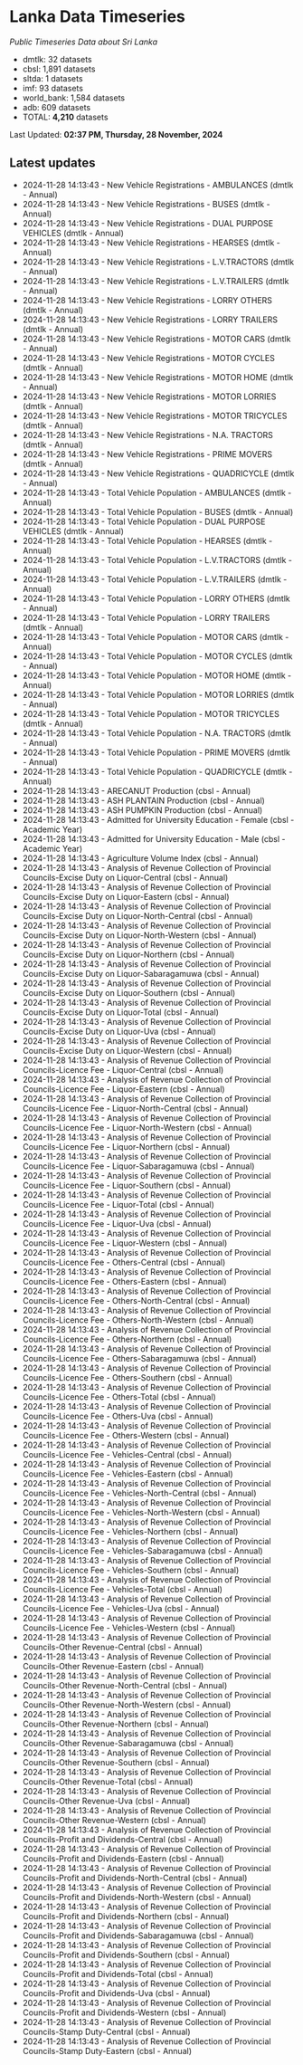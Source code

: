 # Lanka Data Timeseries
*Public Timeseries Data about Sri Lanka*

* dmtlk: 32 datasets
* cbsl: 1,891 datasets
* sltda: 1 datasets
* imf: 93 datasets
* world_bank: 1,584 datasets
* adb: 609 datasets
* TOTAL: **4,210** datasets

Last Updated: **02:37 PM, Thursday, 28 November, 2024**

## Latest updates

* 2024-11-28 14:13:43 - New Vehicle Registrations - AMBULANCES (dmtlk - Annual)
* 2024-11-28 14:13:43 - New Vehicle Registrations - BUSES (dmtlk - Annual)
* 2024-11-28 14:13:43 - New Vehicle Registrations - DUAL PURPOSE VEHICLES (dmtlk - Annual)
* 2024-11-28 14:13:43 - New Vehicle Registrations - HEARSES (dmtlk - Annual)
* 2024-11-28 14:13:43 - New Vehicle Registrations - L.V.TRACTORS (dmtlk - Annual)
* 2024-11-28 14:13:43 - New Vehicle Registrations - L.V.TRAILERS (dmtlk - Annual)
* 2024-11-28 14:13:43 - New Vehicle Registrations - LORRY OTHERS (dmtlk - Annual)
* 2024-11-28 14:13:43 - New Vehicle Registrations - LORRY TRAILERS (dmtlk - Annual)
* 2024-11-28 14:13:43 - New Vehicle Registrations - MOTOR CARS (dmtlk - Annual)
* 2024-11-28 14:13:43 - New Vehicle Registrations - MOTOR CYCLES (dmtlk - Annual)
* 2024-11-28 14:13:43 - New Vehicle Registrations - MOTOR HOME (dmtlk - Annual)
* 2024-11-28 14:13:43 - New Vehicle Registrations - MOTOR LORRIES (dmtlk - Annual)
* 2024-11-28 14:13:43 - New Vehicle Registrations - MOTOR TRICYCLES (dmtlk - Annual)
* 2024-11-28 14:13:43 - New Vehicle Registrations - N.A. TRACTORS (dmtlk - Annual)
* 2024-11-28 14:13:43 - New Vehicle Registrations - PRIME MOVERS (dmtlk - Annual)
* 2024-11-28 14:13:43 - New Vehicle Registrations - QUADRICYCLE (dmtlk - Annual)
* 2024-11-28 14:13:43 - Total Vehicle Population - AMBULANCES (dmtlk - Annual)
* 2024-11-28 14:13:43 - Total Vehicle Population - BUSES (dmtlk - Annual)
* 2024-11-28 14:13:43 - Total Vehicle Population - DUAL PURPOSE VEHICLES (dmtlk - Annual)
* 2024-11-28 14:13:43 - Total Vehicle Population - HEARSES (dmtlk - Annual)
* 2024-11-28 14:13:43 - Total Vehicle Population - L.V.TRACTORS (dmtlk - Annual)
* 2024-11-28 14:13:43 - Total Vehicle Population - L.V.TRAILERS (dmtlk - Annual)
* 2024-11-28 14:13:43 - Total Vehicle Population - LORRY OTHERS (dmtlk - Annual)
* 2024-11-28 14:13:43 - Total Vehicle Population - LORRY TRAILERS (dmtlk - Annual)
* 2024-11-28 14:13:43 - Total Vehicle Population - MOTOR CARS (dmtlk - Annual)
* 2024-11-28 14:13:43 - Total Vehicle Population - MOTOR CYCLES (dmtlk - Annual)
* 2024-11-28 14:13:43 - Total Vehicle Population - MOTOR HOME (dmtlk - Annual)
* 2024-11-28 14:13:43 - Total Vehicle Population - MOTOR LORRIES (dmtlk - Annual)
* 2024-11-28 14:13:43 - Total Vehicle Population - MOTOR TRICYCLES (dmtlk - Annual)
* 2024-11-28 14:13:43 - Total Vehicle Population - N.A. TRACTORS (dmtlk - Annual)
* 2024-11-28 14:13:43 - Total Vehicle Population - PRIME MOVERS (dmtlk - Annual)
* 2024-11-28 14:13:43 - Total Vehicle Population - QUADRICYCLE (dmtlk - Annual)
* 2024-11-28 14:13:43 - ARECANUT Production (cbsl - Annual)
* 2024-11-28 14:13:43 - ASH PLANTAIN Production (cbsl - Annual)
* 2024-11-28 14:13:43 - ASH PUMPKIN Production (cbsl - Annual)
* 2024-11-28 14:13:43 - Admitted for University Education - Female (cbsl - Academic Year)
* 2024-11-28 14:13:43 - Admitted for University Education - Male (cbsl - Academic Year)
* 2024-11-28 14:13:43 - Agriculture Volume Index (cbsl - Annual)
* 2024-11-28 14:13:43 - Analysis of Revenue Collection of Provincial Councils-Excise Duty on Liquor-Central (cbsl - Annual)
* 2024-11-28 14:13:43 - Analysis of Revenue Collection of Provincial Councils-Excise Duty on Liquor-Eastern (cbsl - Annual)
* 2024-11-28 14:13:43 - Analysis of Revenue Collection of Provincial Councils-Excise Duty on Liquor-North-Central (cbsl - Annual)
* 2024-11-28 14:13:43 - Analysis of Revenue Collection of Provincial Councils-Excise Duty on Liquor-North-Western (cbsl - Annual)
* 2024-11-28 14:13:43 - Analysis of Revenue Collection of Provincial Councils-Excise Duty on Liquor-Northern (cbsl - Annual)
* 2024-11-28 14:13:43 - Analysis of Revenue Collection of Provincial Councils-Excise Duty on Liquor-Sabaragamuwa (cbsl - Annual)
* 2024-11-28 14:13:43 - Analysis of Revenue Collection of Provincial Councils-Excise Duty on Liquor-Southern (cbsl - Annual)
* 2024-11-28 14:13:43 - Analysis of Revenue Collection of Provincial Councils-Excise Duty on Liquor-Total (cbsl - Annual)
* 2024-11-28 14:13:43 - Analysis of Revenue Collection of Provincial Councils-Excise Duty on Liquor-Uva (cbsl - Annual)
* 2024-11-28 14:13:43 - Analysis of Revenue Collection of Provincial Councils-Excise Duty on Liquor-Western (cbsl - Annual)
* 2024-11-28 14:13:43 - Analysis of Revenue Collection of Provincial Councils-Licence Fee - Liquor-Central (cbsl - Annual)
* 2024-11-28 14:13:43 - Analysis of Revenue Collection of Provincial Councils-Licence Fee - Liquor-Eastern (cbsl - Annual)
* 2024-11-28 14:13:43 - Analysis of Revenue Collection of Provincial Councils-Licence Fee - Liquor-North-Central (cbsl - Annual)
* 2024-11-28 14:13:43 - Analysis of Revenue Collection of Provincial Councils-Licence Fee - Liquor-North-Western (cbsl - Annual)
* 2024-11-28 14:13:43 - Analysis of Revenue Collection of Provincial Councils-Licence Fee - Liquor-Northern (cbsl - Annual)
* 2024-11-28 14:13:43 - Analysis of Revenue Collection of Provincial Councils-Licence Fee - Liquor-Sabaragamuwa (cbsl - Annual)
* 2024-11-28 14:13:43 - Analysis of Revenue Collection of Provincial Councils-Licence Fee - Liquor-Southern (cbsl - Annual)
* 2024-11-28 14:13:43 - Analysis of Revenue Collection of Provincial Councils-Licence Fee - Liquor-Total (cbsl - Annual)
* 2024-11-28 14:13:43 - Analysis of Revenue Collection of Provincial Councils-Licence Fee - Liquor-Uva (cbsl - Annual)
* 2024-11-28 14:13:43 - Analysis of Revenue Collection of Provincial Councils-Licence Fee - Liquor-Western (cbsl - Annual)
* 2024-11-28 14:13:43 - Analysis of Revenue Collection of Provincial Councils-Licence Fee - Others-Central (cbsl - Annual)
* 2024-11-28 14:13:43 - Analysis of Revenue Collection of Provincial Councils-Licence Fee - Others-Eastern (cbsl - Annual)
* 2024-11-28 14:13:43 - Analysis of Revenue Collection of Provincial Councils-Licence Fee - Others-North-Central (cbsl - Annual)
* 2024-11-28 14:13:43 - Analysis of Revenue Collection of Provincial Councils-Licence Fee - Others-North-Western (cbsl - Annual)
* 2024-11-28 14:13:43 - Analysis of Revenue Collection of Provincial Councils-Licence Fee - Others-Northern (cbsl - Annual)
* 2024-11-28 14:13:43 - Analysis of Revenue Collection of Provincial Councils-Licence Fee - Others-Sabaragamuwa (cbsl - Annual)
* 2024-11-28 14:13:43 - Analysis of Revenue Collection of Provincial Councils-Licence Fee - Others-Southern (cbsl - Annual)
* 2024-11-28 14:13:43 - Analysis of Revenue Collection of Provincial Councils-Licence Fee - Others-Total (cbsl - Annual)
* 2024-11-28 14:13:43 - Analysis of Revenue Collection of Provincial Councils-Licence Fee - Others-Uva (cbsl - Annual)
* 2024-11-28 14:13:43 - Analysis of Revenue Collection of Provincial Councils-Licence Fee - Others-Western (cbsl - Annual)
* 2024-11-28 14:13:43 - Analysis of Revenue Collection of Provincial Councils-Licence Fee - Vehicles-Central (cbsl - Annual)
* 2024-11-28 14:13:43 - Analysis of Revenue Collection of Provincial Councils-Licence Fee - Vehicles-Eastern (cbsl - Annual)
* 2024-11-28 14:13:43 - Analysis of Revenue Collection of Provincial Councils-Licence Fee - Vehicles-North-Central (cbsl - Annual)
* 2024-11-28 14:13:43 - Analysis of Revenue Collection of Provincial Councils-Licence Fee - Vehicles-North-Western (cbsl - Annual)
* 2024-11-28 14:13:43 - Analysis of Revenue Collection of Provincial Councils-Licence Fee - Vehicles-Northern (cbsl - Annual)
* 2024-11-28 14:13:43 - Analysis of Revenue Collection of Provincial Councils-Licence Fee - Vehicles-Sabaragamuwa (cbsl - Annual)
* 2024-11-28 14:13:43 - Analysis of Revenue Collection of Provincial Councils-Licence Fee - Vehicles-Southern (cbsl - Annual)
* 2024-11-28 14:13:43 - Analysis of Revenue Collection of Provincial Councils-Licence Fee - Vehicles-Total (cbsl - Annual)
* 2024-11-28 14:13:43 - Analysis of Revenue Collection of Provincial Councils-Licence Fee - Vehicles-Uva (cbsl - Annual)
* 2024-11-28 14:13:43 - Analysis of Revenue Collection of Provincial Councils-Licence Fee - Vehicles-Western (cbsl - Annual)
* 2024-11-28 14:13:43 - Analysis of Revenue Collection of Provincial Councils-Other Revenue-Central (cbsl - Annual)
* 2024-11-28 14:13:43 - Analysis of Revenue Collection of Provincial Councils-Other Revenue-Eastern (cbsl - Annual)
* 2024-11-28 14:13:43 - Analysis of Revenue Collection of Provincial Councils-Other Revenue-North-Central (cbsl - Annual)
* 2024-11-28 14:13:43 - Analysis of Revenue Collection of Provincial Councils-Other Revenue-North-Western (cbsl - Annual)
* 2024-11-28 14:13:43 - Analysis of Revenue Collection of Provincial Councils-Other Revenue-Northern (cbsl - Annual)
* 2024-11-28 14:13:43 - Analysis of Revenue Collection of Provincial Councils-Other Revenue-Sabaragamuwa (cbsl - Annual)
* 2024-11-28 14:13:43 - Analysis of Revenue Collection of Provincial Councils-Other Revenue-Southern (cbsl - Annual)
* 2024-11-28 14:13:43 - Analysis of Revenue Collection of Provincial Councils-Other Revenue-Total (cbsl - Annual)
* 2024-11-28 14:13:43 - Analysis of Revenue Collection of Provincial Councils-Other Revenue-Uva (cbsl - Annual)
* 2024-11-28 14:13:43 - Analysis of Revenue Collection of Provincial Councils-Other Revenue-Western (cbsl - Annual)
* 2024-11-28 14:13:43 - Analysis of Revenue Collection of Provincial Councils-Profit and Dividends-Central (cbsl - Annual)
* 2024-11-28 14:13:43 - Analysis of Revenue Collection of Provincial Councils-Profit and Dividends-Eastern (cbsl - Annual)
* 2024-11-28 14:13:43 - Analysis of Revenue Collection of Provincial Councils-Profit and Dividends-North-Central (cbsl - Annual)
* 2024-11-28 14:13:43 - Analysis of Revenue Collection of Provincial Councils-Profit and Dividends-North-Western (cbsl - Annual)
* 2024-11-28 14:13:43 - Analysis of Revenue Collection of Provincial Councils-Profit and Dividends-Northern (cbsl - Annual)
* 2024-11-28 14:13:43 - Analysis of Revenue Collection of Provincial Councils-Profit and Dividends-Sabaragamuwa (cbsl - Annual)
* 2024-11-28 14:13:43 - Analysis of Revenue Collection of Provincial Councils-Profit and Dividends-Southern (cbsl - Annual)
* 2024-11-28 14:13:43 - Analysis of Revenue Collection of Provincial Councils-Profit and Dividends-Total (cbsl - Annual)
* 2024-11-28 14:13:43 - Analysis of Revenue Collection of Provincial Councils-Profit and Dividends-Uva (cbsl - Annual)
* 2024-11-28 14:13:43 - Analysis of Revenue Collection of Provincial Councils-Profit and Dividends-Western (cbsl - Annual)
* 2024-11-28 14:13:43 - Analysis of Revenue Collection of Provincial Councils-Stamp Duty-Central (cbsl - Annual)
* 2024-11-28 14:13:43 - Analysis of Revenue Collection of Provincial Councils-Stamp Duty-Eastern (cbsl - Annual)